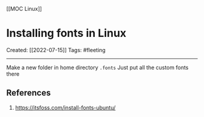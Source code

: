 [[MOC Linux]]

# Installing fonts in Linux
Created:  [[2022-07-15]]
Tags: #fleeting 

---
Make a new folder in home directory `.fonts`
Just put all the custom fonts there












## References
1. https://itsfoss.com/install-fonts-ubuntu/